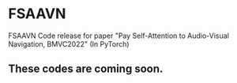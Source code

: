 # FSAAVN
FSAAVN Code release for paper "Pay Self-Attention to Audio-Visual Navigation, BMVC2022" (In PyTorch)


## These codes are coming soon.
